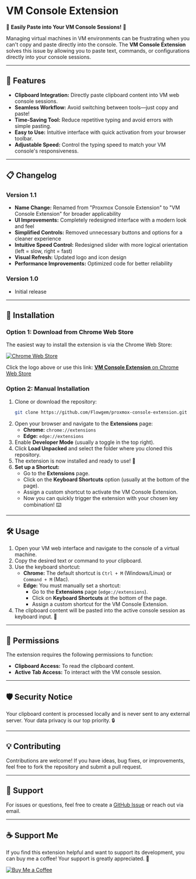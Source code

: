 # VM Console Extension  

🚀 **Easily Paste into Your VM Console Sessions!** 🚀  

Managing virtual machines in VM environments can be frustrating when you can't copy and paste directly into the console. The **VM Console Extension** solves this issue by allowing you to paste text, commands, or configurations directly into your console sessions.  

---

## 🌟 Features  
- **Clipboard Integration:** Directly paste clipboard content into VM web console sessions.  
- **Seamless Workflow:** Avoid switching between tools—just copy and paste!  
- **Time-Saving Tool:** Reduce repetitive typing and avoid errors with simple pasting.  
- **Easy to Use:** Intuitive interface with quick activation from your browser toolbar.  
- **Adjustable Speed:** Control the typing speed to match your VM console's responsiveness.

---

## 📋 Changelog

### Version 1.1
- **Name Change:** Renamed from "Proxmox Console Extension" to "VM Console Extension" for broader applicability
- **UI Improvements:** Completely redesigned interface with a modern look and feel
- **Simplified Controls:** Removed unnecessary buttons and options for a cleaner experience
- **Intuitive Speed Control:** Redesigned slider with more logical orientation (left = slow, right = fast)
- **Visual Refresh:** Updated logo and icon design
- **Performance Improvements:** Optimized code for better reliability

### Version 1.0
- Initial release

---

## 🚀 Installation  
### Option 1: Download from Chrome Web Store  
The easiest way to install the extension is via the Chrome Web Store:  

[![Chrome Web Store](https://developer.chrome.com/static/docs/webstore/branding/image/YT2Grfi9vEBa2wAPzhWa.png)](https://chromewebstore.google.com/detail/proxmox-console-extension/mnkdipbaleabnmdhikbhnkennhldlmaf)  

Click the logo above or use this link: [**VM Console Extension** on Chrome Web Store](https://chromewebstore.google.com/detail/proxmox-console-extension/mnkdipbaleabnmdhikbhnkennhldlmaf)


### Option 2: Manual Installation 
1. Clone or download the repository:  
   ```bash
   git clone https://github.com/Flowgem/proxmox-console-extension.git
2. Open your browser and navigate to the **Extensions** page:  
   - **Chrome:** `chrome://extensions`  
   - **Edge:** `edge://extensions`  
3. Enable **Developer Mode** (usually a toggle in the top right).  
4. Click **Load Unpacked** and select the folder where you cloned this repository.  
5. The extension is now installed and ready to use! 🎉  
6. **Set up a Shortcut:**  
   - Go to the **Extensions** page.  
   - Click on the **Keyboard Shortcuts** option (usually at the bottom of the page).  
   - Assign a custom shortcut to activate the VM Console Extension.  
   - Now you can quickly trigger the extension with your chosen key combination! ⌨️  
  

---

## 🛠️ Usage  
1. Open your VM web interface and navigate to the console of a virtual machine.  
2. Copy the desired text or command to your clipboard.  
3. Use the keyboard shortcut:  
   - **Chrome:** The default shortcut is `Ctrl + M` (Windows/Linux) or `Command + M` (Mac).  
   - **Edge:** You must manually set a shortcut:  
     - Go to the **Extensions** page (`edge://extensions`).  
     - Click on **Keyboard Shortcuts** at the bottom of the page.  
     - Assign a custom shortcut for the VM Console Extension.  
4. The clipboard content will be pasted into the active console session as keyboard input. 🚀  


---

## 📖 Permissions  
The extension requires the following permissions to function:  
- **Clipboard Access:** To read the clipboard content.  
- **Active Tab Access:** To interact with the VM console session.  

---

## 🛡️ Security Notice  
Your clipboard content is processed locally and is never sent to any external server. Your data privacy is our top priority. 🔒  

---

## 💡 Contributing  
Contributions are welcome! If you have ideas, bug fixes, or improvements, feel free to fork the repository and submit a pull request.  

---

## 📧 Support  
For issues or questions, feel free to create a [GitHub Issue](https://github.com/yourusername/proxmox-console-extension/issues) or reach out via email.  

---
## ☕ Support Me  
If you find this extension helpful and want to support its development, you can buy me a coffee! Your support is greatly appreciated. 💖  

[![Buy Me a Coffee](https://www.buymeacoffee.com/assets/img/guidelines/download-assets-sm-1.svg)](https://buymeacoffee.com/flowgem)  

